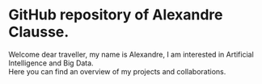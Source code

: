 # GitHub repository of Alexandre Clausse.
  
Welcome dear traveller, my name is Alexandre, I am interested in Artificial Intelligence and Big Data.  
Here you can find an overview of my projects and collaborations.

